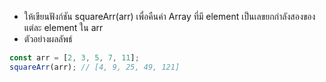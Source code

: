 - ให้เขียนฟังก์ชัน squareArr(arr) เพื่อคืนค่า Array ที่มี element เป็นเลขยกกำลังสองของแต่ละ element ใน arr
- ตัวอย่างผลลัพธ์

```js
const arr = [2, 3, 5, 7, 11];
squareArr(arr); // [4, 9, 25, 49, 121]
```
